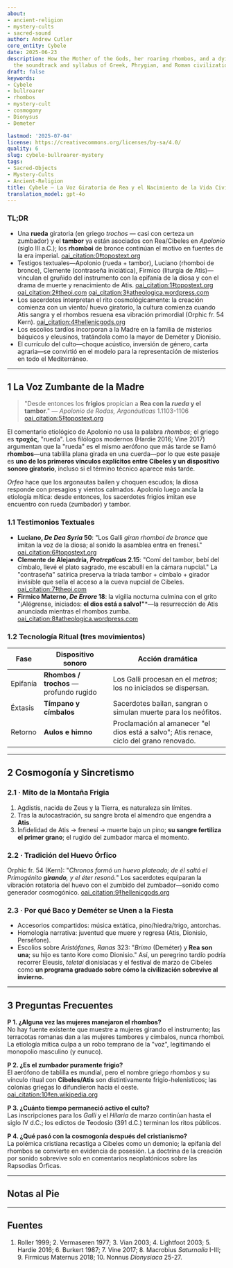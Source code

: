 ```yaml
---
about:
- ancient-religion
- mystery-cults
- sacred-sound
author: Andrew Cutler
core_entity: Cybele
date: 2025-06-23
description: How the Mother of the Gods, her roaring rhombos, and a dying youth became
  the soundtrack and syllabus of Greek, Phrygian, and Roman civilization.
draft: false
keywords:
- Cybele
- bullroarer
- rhombos
- mystery-cult
- cosmogony
- Dionysus
- Demeter

lastmod: '2025-07-04'
license: https://creativecommons.org/licenses/by-sa/4.0/
quality: 6
slug: cybele-bullroarer-mystery
tags:
- Sacred-Objects
- Mystery-Cults
- Ancient-Religion
title: Cybele — La Voz Giratoria de Rea y el Nacimiento de la Vida Civilizada
translation_model: gpt-4o
---
```


### TL;DR
* Una **rueda** giratoria (en griego _trochos_ — casi con certeza un zumbador) y el **tambor** ya están asociados con Rea/Cibeles en *Apolonio* (siglo III a.C.); los **rhomboi** de bronce continúan el motivo en fuentes de la era imperial. [oai_citation:0‡topostext.org](https://topostext.org/work/126) 
* Testigos textuales—Apolonio (rueda + tambor), Luciano (rhomboi de bronce), Clemente (contraseña iniciática), Firmico (liturgia de Atis)—vinculan el gruñido del instrumento con la epifanía de la diosa y con el drama de muerte y renacimiento de Atis. [oai_citation:1‡topostext.org](https://topostext.org/work/340) [oai_citation:2‡theoi.com](https://www.theoi.com/Text/ClementExhortation1.html) [oai_citation:3‡atheologica.wordpress.com](https://atheologica.wordpress.com/2011/11/13/the-mystery-cults-christianity/) 
* Los sacerdotes interpretan el rito cosmológicamente: la creación comienza con un viento/ huevo giratorio, la cultura comienza cuando Atis sangra y el rhombos resuena esa vibración primordial (Orphic fr. 54 Kern). [oai_citation:4‡hellenicgods.org](https://www.hellenicgods.org/orphic-rhapsodies------24) 
* Los escolios tardíos incorporan a la Madre en la familia de misterios báquicos y eleusinos, tratándola como la mayor de Deméter y Dionisio. 
* El currículo del culto—choque acústico, inversión de género, carta agraria—se convirtió en el modelo para la representación de misterios en todo el Mediterráneo.

---

## 1 La Voz Zumbante de la Madre

> "Desde entonces los **frigios** propician a **Rea con la *rueda* y el tambor**." — *Apolonio de Rodas, Argonáuticas* 1.1103-1106  [oai_citation:5‡topostext.org](https://topostext.org/work/126)

El comentario etiológico de Apolonio no usa la palabra _rhombos_; el griego es **τροχός**, "rueda". Los filólogos modernos (Hardie 2016; Vine 2017) argumentan que la "rueda" es el mismo aerófono que más tarde se llamó **rhombos**—una tablilla plana girada en una cuerda—por lo que este pasaje es **uno de los primeros vínculos explícitos entre Cibeles y un dispositivo sonoro giratorio**, incluso si el término técnico aparece más tarde.

*Orfeo* hace que los argonautas bailen y choquen escudos; la diosa responde con presagios y vientos calmados. Apolonio luego ancla la etiología mítica: desde entonces, los sacerdotes frigios imitan ese encuentro con rueda (zumbador) y tambor.

### 1.1 Testimonios Textuales

* **Luciano, *De Dea Syria* 50**: "Los Galli *giran rhomboi de bronce* que imitan la voz de la diosa; al sonido la asamblea entra en frenesí."  [oai_citation:6‡topostext.org](https://topostext.org/work/340)  
* **Clemente de Alejandría, *Protrepticus* 2.15**: "Comí del tambor, bebí del címbalo, llevé el plato sagrado, me escabullí en la cámara nupcial." La "contraseña" satírica preserva la tríada tambor + címbalo + girador invisible que sella el acceso a la cueva nupcial de Cibeles.  [oai_citation:7‡theoi.com](https://www.theoi.com/Text/ClementExhortation1.html)  
* **Firmico Materno, *De Errore* 18**: la vigilia nocturna culmina con el grito "¡Alégrense, iniciados: **el dios está a salvo!"***—la resurrección de Atis anunciada mientras el rhombos zumba.  [oai_citation:8‡atheologica.wordpress.com](https://atheologica.wordpress.com/2011/11/13/the-mystery-cults-christianity/)  

### 1.2 Tecnología Ritual (tres movimientos)

| Fase       | Dispositivo sonoro       | Acción dramática |
|------------|--------------------------|------------------|
| Epifanía | **Rhombos / trochos** — profundo rugido | Los Galli procesan en el *metros*; los no iniciados se dispersan. |
| Éxtasis   | **Tímpano y címbalos**    | Sacerdotes bailan, sangran o simulan muerte para los neófitos. |
| Retorno   | **Aulos e himno**         | Proclamación al amanecer "el dios está a salvo"; Atis renace, ciclo del grano renovado. |

---

## 2 Cosmogonía y Sincretismo

### 2.1 · Mito de la Montaña Frigia  
1. Agdistis, nacida de Zeus y la Tierra, es naturaleza sin límites.  
2. Tras la autocastración, su sangre brota el almendro que engendra a **Atis**.  
3. Infidelidad de Atis → frenesí → muerte bajo un pino; **su sangre fertiliza el primer grano**; el rugido del zumbador marca el momento.

### 2.2 · Tradición del Huevo Órfico  
Orphic fr. 54 (Kern): "*Chronos formó un huevo plateado; de él saltó el Primogénito **girando**, y el éter resonó.*" Los sacerdotes equiparan la vibración rotatoria del huevo con el zumbido del zumbador—sonido como generador cosmogónico.  [oai_citation:9‡hellenicgods.org](https://www.hellenicgods.org/orphic-rhapsodies------24)

### 2.3 · Por qué Baco y Deméter se Unen a la Fiesta 
* Accesorios compartidos: música extática, pino/hiedra/trigo, antorchas. 
* Homología narrativa: juventud que muere y regresa (Atis, Dionisio, Perséfone). 
* Escolios sobre *Aristófanes, Ranas* 323: "*Brimo* (Deméter) y **Rea son una**; su hijo es tanto Kore como Dionisio." Así, un peregrino tardío podría recorrer Eleusis, *teletai* dionisíacas y el festival de marzo de Cibeles como **un programa graduado sobre cómo la civilización sobrevive al invierno.**

---

## 3 Preguntas Frecuentes

**P 1. ¿Alguna vez las mujeres manejaron el rhombos?**  
No hay fuente existente que muestre a mujeres girando el instrumento; las terracotas romanas dan a las mujeres tambores y címbalos, nunca rhomboi. La etiología mítica culpa a un robo temprano de la "voz", legitimando el monopolio masculino (y eunuco).

**P 2. ¿Es el zumbador puramente frigio?**  
El aerófono de tablilla es mundial, pero el nombre griego _rhombos_ y su vínculo ritual con **Cibeles/Atis** son distintivamente frigio-helenísticos; las colonias griegas lo difundieron hacia el oeste.  [oai_citation:10‡en.wikipedia.org](https://en.wikipedia.org/wiki/Bullroarer)

**P 3. ¿Cuánto tiempo permaneció activo el culto?**  
Las inscripciones para los *Galli* y el *Hilaria* de marzo continúan hasta el siglo IV d.C.; los edictos de Teodosio (391 d.C.) terminan los ritos públicos.

**P 4. ¿Qué pasó con la cosmogonía después del cristianismo?**  
La polémica cristiana recastiga a Cibeles como un demonio; la epifanía del rhombos se convierte en evidencia de posesión. La doctrina de la creación por sonido sobrevive solo en comentarios neoplatónicos sobre las Rapsodias Órficas.

---

## Notas al Pie 

[^1]: *Apolonio de Rodas, Argonáuticas* 1.1103-1106, ed. Vian 2003. NB: griego **τροχός** "rueda", no "rhombos". [oai_citation:11‡topostext.org](https://topostext.org/work/126) 
[^2]: Luciano, *De Dea Syria* 50-51, texto griego en Lightfoot 2003. [oai_citation:12‡topostext.org](https://topostext.org/work/340) 
[^3]: Clemente de Alejandría, *Protrepticus* 2.15-17, trad. Butterworth 1919. [oai_citation:13‡theoi.com](https://www.theoi.com/Text/ClementExhortation1.html) 
[^4]: Orphic fr. 54 Kern, texto + discusión en Hardie 2016. [oai_citation:14‡hellenicgods.org](https://www.hellenicgods.org/orphic-rhapsodies------24) 
[^5]: Escolios sobre *Aristófanes, Ranas* 323; cf. Diodoro 3.62-63.

---

## Fuentes 
1. Roller 1999; 2. Vermaseren 1977; 3. Vian 2003; 4. Lightfoot 2003; 5. Hardie 2016; 6. Burkert 1987; 7. Vine 2017; 8. Macrobius *Saturnalia* I-III; 9. Firmicus Maternus 2018; 10. Nonnus *Dionysiaca* 25-27.
